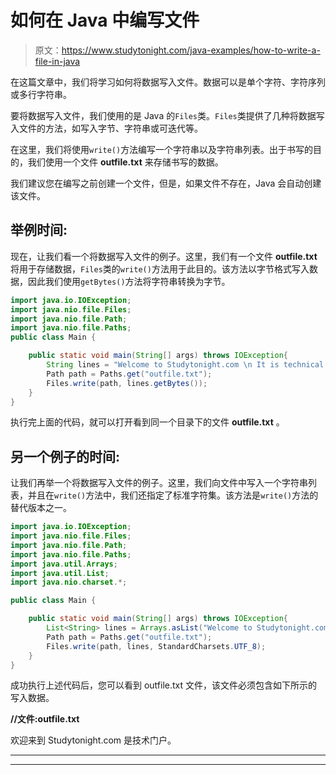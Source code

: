 # 如何在 Java 中编写文件

> 原文：<https://www.studytonight.com/java-examples/how-to-write-a-file-in-java>

在这篇文章中，我们将学习如何将数据写入文件。数据可以是单个字符、字符序列或多行字符串。

要将数据写入文件，我们使用的是 Java 的`Files`类。`Files`类提供了几种将数据写入文件的方法，如写入字节、字符串或可迭代等。

在这里，我们将使用`write()`方法编写一个字符串以及字符串列表。出于书写的目的，我们使用一个文件 **outfile.txt** 来存储书写的数据。

我们建议您在编写之前创建一个文件，但是，如果文件不存在，Java 会自动创建该文件。

## 举例时间:

现在，让我们看一个将数据写入文件的例子。这里，我们有一个文件 **outfile.txt** 将用于存储数据，`Files`类的`write()`方法用于此目的。该方法以字节格式写入数据，因此我们使用`getBytes()`方法将字符串转换为字节。

```java
import java.io.IOException;
import java.nio.file.Files;
import java.nio.file.Path;
import java.nio.file.Paths; 
public class Main {

	public static void main(String[] args) throws IOException{  
		String lines = "Welcome to Studytonight.com \n It is technical portal.";
		Path path = Paths.get("outfile.txt");
		Files.write(path, lines.getBytes());
	}
}
```

执行完上面的代码，就可以打开看到同一个目录下的文件 **outfile.txt** 。

## 另一个例子的时间:

让我们再举一个将数据写入文件的例子。这里，我们向文件中写入一个字符串列表，并且在`write()`方法中，我们还指定了标准字符集。该方法是`write()`方法的替代版本之一。

```java
import java.io.IOException;
import java.nio.file.Files;
import java.nio.file.Path;
import java.nio.file.Paths;
import java.util.Arrays;
import java.util.List;
import java.nio.charset.*;

public class Main {

	public static void main(String[] args) throws IOException{  
		List<String> lines = Arrays.asList("Welcome to Studytonight.com", "It is technical portal.");
		Path path = Paths.get("outfile.txt");
		Files.write(path, lines, StandardCharsets.UTF_8);
	}
}
```

成功执行上述代码后，您可以看到 outfile.txt 文件，该文件必须包含如下所示的写入数据。

**//文件:outfile.txt**

欢迎来到 Studytonight.com
是技术门户。

* * *

* * *